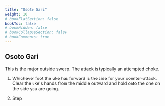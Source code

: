 ```yaml
---
title: "Osoto Gari"
weight: 10
# bookFlatSection: false
bookToc: false
# bookHidden: false
# bookCollapseSection: false
# bookComments: true
---
```

## Osoto Gari
This is the major outside sweep. The attack is typically 
an attempted choke. 

1. Whichever foot the uke has forward is the side for your 
counter-attack.  Clear the uke's hands from the middle outward and
hold onto the one on the side you are going.

2. Step 
